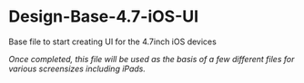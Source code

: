 # Design-Base-4.7-iOS-UI

Base file to start creating UI for the 4.7inch iOS devices

_Once completed, this file will be used as the basis of a few different files for various screensizes including iPads._
